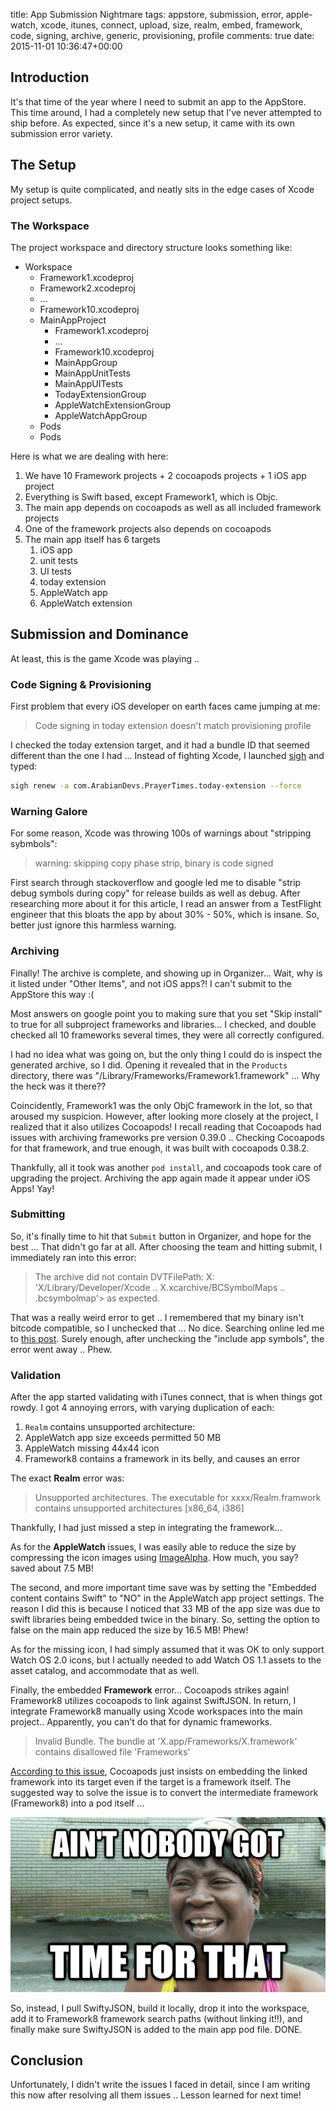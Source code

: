 title: App Submission Nightmare
tags: appstore, submission, error, apple-watch, xcode, itunes, connect, upload, size, realm, embed, framework, code, signing, archive, generic, provisioning, profile
comments: true
date: 2015-11-01 10:36:47+00:00

## Introduction

It's that time of the year where I need to submit an app to the AppStore. This time around, I had a completely new setup that I've never attempted to ship before. As expected, since it's a new setup, it came with its own submission error variety.

## The Setup

My setup is quite complicated, and neatly sits in the edge cases of Xcode project setups.

### The Workspace

The project workspace and directory structure looks something like:

+ Workspace
    * Framework1.xcodeproj
    * Framework2.xcodeproj
    * ...
    * Framework10.xcodeproj
    * MainAppProject
        - Framework1.xcodeproj
        - ...
        - Framework10.xcodeproj
        - MainAppGroup
        - MainAppUnitTests
        - MainAppUITests
        - TodayExtensionGroup
        - AppleWatchExtensionGroup
        - AppleWatchAppGroup
    * Pods
    * Pods

Here is what we are dealing with here:

1. We have 10 Framework projects + 2 cocoapods projects + 1 iOS app project
2. Everything is Swift based, except Framework1, which is Objc.
3. The main app depends on cocoapods as well as all included framework projects
4. One of the framework projects also depends on cocoapods
5. The main app itself has 6 targets
    1. iOS app
    2. unit tests
    3. UI tests
    4. today extension
    5. AppleWatch app
    6. AppleWatch extension

## Submission and Dominance

At least, this is the game Xcode was playing .. 

### Code Signing & Provisioning

First problem that every iOS developer on earth faces came jumping at me:

> Code signing in today extension doesn't match provisioning profile

I checked the today extension target, and it had a bundle ID that seemed different than the one I had ... Instead of fighting Xcode, I launched [sigh](http://github.com/fastlane/sigh) and typed:

```bash
sigh renew -a com.ArabianDevs.PrayerTimes.today-extension --force
```

### Warning Galore

For some reason, Xcode was throwing 100s of warnings about "stripping sybmbols":

> warning: skipping copy phase strip, binary is code signed

First search through stackoverflow and google led me to disable "strip debug symbols during copy" for release builds as well as debug. After researching more about it for this article, I read an answer from a TestFlight engineer that this bloats the app by about 30% - 50%, which is insane. So, better just ignore this harmless warning.

### Archiving

Finally! The archive is complete, and showing up in Organizer... Wait, why is it listed under "Other Items", and not iOS apps?! I can't submit to the AppStore this way :(

Most answers on google point you to making sure that you set "Skip install" to true for all subproject frameworks and libraries... I checked, and double checked all 10 frameworks several times, they were all correctly configured.

I had no idea what was going on, but the only thing I could do is inspect the generated archive, so I did. Opening it revealed that in the `Products` directory, there was "/Library/Frameworks/Framework1.framework" ... Why the heck was it there??

Coincidently, Framework1 was the only ObjC framework in the lot, so that aroused my suspicion. However, after looking more closely at the project, I realized that it also utilizes Cocoapods! I recall reading that Cocoapods had issues with archiving frameworks pre version 0.39.0 .. Checking Cocoapods for that framework, and true enough, it was built with cocoapods 0.38.2.

Thankfully, all it took was another `pod install`, and cocoapods took care of upgrading the project. Archiving the app again made it appear under iOS Apps! Yay!

### Submitting

So, it's finally time to hit that `Submit` button in Organizer, and hope for the best ... That didn't go far at all. After choosing the team and hitting submit, I immediately ran into this error:

> The archive did not contain DVTFilePath: X: 'X/Library/Developer/Xcode .. X.xcarchive/BCSymbolMaps .. .bcsymbolmap'> as expected.

That was a really weird error to get .. I remembered that my binary isn't bitcode compatible, so I unchecked that ... No dice. Searching online led me to [this post](https://forums.developer.apple.com/thread/14729). Surely enough, after unchecking the "include app symbols", the error went away .. Phew.

### Validation

After the app started validating with iTunes connect, that is when things got rowdy. I got 4 annoying errors, with varying duplication of each:

1. `Realm` contains unsupported architecture:<br />
2. AppleWatch app size exceeds permitted 50 MB
3. AppleWatch missing 44x44 icon
4. Framework8 contains a framework in its belly, and causes an error

The exact __Realm__ error was:

> Unsupported architectures.  The executable for xxxx/Realm.framwork contains unsupported architectures [x86_64, i386]

Thankfully, I had just missed a step in integrating the framework...

As for the __AppleWatch__ issues, I was easily able to reduce the size by compressing the icon images using [ImageAlpha](http://pngmini.com/). How much, you say? saved about 7.5 MB!

The second, and more important time save was by setting the "Embedded content contains Swift" to "NO" in the AppleWatch app project settings. The reason I did this is because I noticed that 33 MB of the app size was due to swift libraries being embedded twice in the binary. So, setting the option to false on the main app reduced the size by 16.5 MB! Phew!

As for the missing icon, I had simply assumed that it was OK to only support Watch OS 2.0 icons, but I actually needed to add Watch OS 1.1 assets to the asset catalog, and accommodate that as well.

Finally, the embedded __Framework__ error... Cocoapods strikes again! Framework8 utilizes cocoapods to link against SwiftJSON. In return, I integrate Framework8 manually using Xcode workspaces into the main project.. Apparently, you can't do that for dynamic frameworks.

> Invalid Bundle. The bundle at 'X.app/Frameworks/X.framework' contains disallowed file 'Frameworks'

[According to this issue](https://github.com/CocoaPods/CocoaPods/issues/3440), Cocoapods just insists on embedding the linked framework into its target even if the target is a framework itself. The suggested way to solve the issue is to convert the intermediate framework (Framework8) into a pod itself ...

![image](/images/jaa7pj5.jpg)

So, instead, I pull SwiftyJSON, build it locally, drop it into the workspace, add it to Framework8 framework search paths (without linking it!!), and finally make sure SwiftyJSON is added to the main app pod file. DONE.

## Conclusion

Unfortunately, I didn't write the issues I faced in detail, since I am writing this now after resolving all them issues .. Lesson learned for next time!
